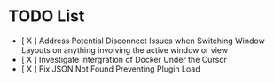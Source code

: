 # TODO List
- [ X ] Address Potential Disconnect Issues when Switching Window Layouts on anything involving the active window or view
- [ X ] Investigate intergration of Docker Under the Cursor
- [ X ] Fix JSON Not Found Preventing Plugin Load

